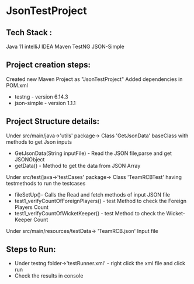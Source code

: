# JsonTestProject


Tech Stack :
-------------
Java 11
intelliJ IDEA
Maven
TestNG
JSON-Simple

Project creation steps:
--------------------------
Created new Maven Project as "JsonTestProject"
Added dependencies in POM.xml 
  * testng - version 6.14.3 
  * json-simple - version 1.1.1
  
Project Structure details:
---------------------------
Under src/main/java->'utils' package-> Class 'GetJsonData' baseClass with methods to get Json inputs 
  * GetJsonData(String inputFile) - Read the JSON file,parse and get JSONObject
  * getData() - Method to get the data from JSON Array
  
Under src/test/java->'testCases' package-> Class 'TeamRCBTest' having testmethods to run the testcases
  * fileSetUp()- Calls the Read and fetch methods of input JSON file
  * test1_verifyCountOfForeignPlayers() - test Method to check the Foreign Players Count
  * test1_verifyCountOfWicketKeeper() - test Method to check the Wicket-Keeper Count
  
Under src/main/resources/testData-> 'TeamRCB.json' Input file

Steps to Run:
--------------
* Under testng folder->'testRunner.xml' - right click the xml file and click run
* Check the results in console 


